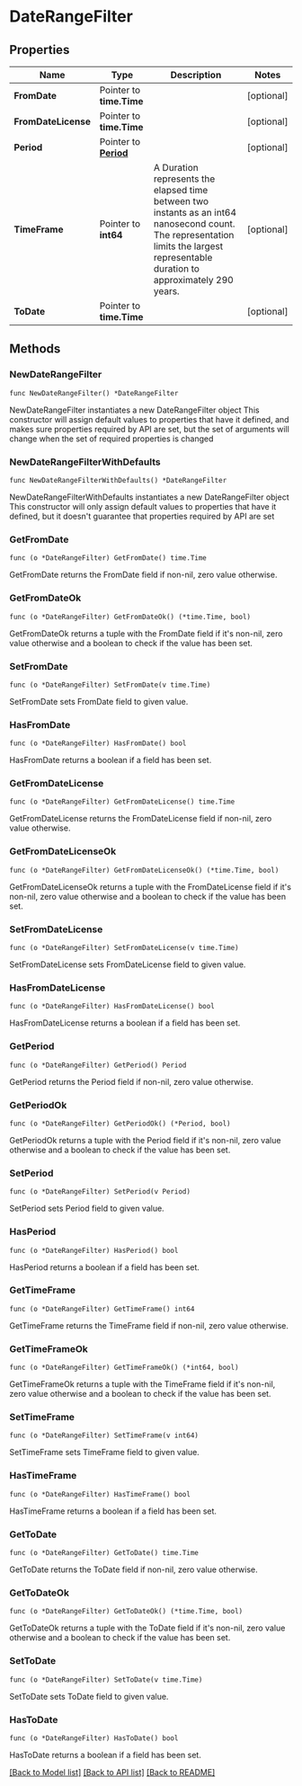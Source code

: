 # DateRangeFilter

## Properties

Name | Type | Description | Notes
------------ | ------------- | ------------- | -------------
**FromDate** | Pointer to **time.Time** |  | [optional] 
**FromDateLicense** | Pointer to **time.Time** |  | [optional] 
**Period** | Pointer to [**Period**](Period.md) |  | [optional] 
**TimeFrame** | Pointer to **int64** | A Duration represents the elapsed time between two instants as an int64 nanosecond count. The representation limits the largest representable duration to approximately 290 years. | [optional] 
**ToDate** | Pointer to **time.Time** |  | [optional] 

## Methods

### NewDateRangeFilter

`func NewDateRangeFilter() *DateRangeFilter`

NewDateRangeFilter instantiates a new DateRangeFilter object
This constructor will assign default values to properties that have it defined,
and makes sure properties required by API are set, but the set of arguments
will change when the set of required properties is changed

### NewDateRangeFilterWithDefaults

`func NewDateRangeFilterWithDefaults() *DateRangeFilter`

NewDateRangeFilterWithDefaults instantiates a new DateRangeFilter object
This constructor will only assign default values to properties that have it defined,
but it doesn't guarantee that properties required by API are set

### GetFromDate

`func (o *DateRangeFilter) GetFromDate() time.Time`

GetFromDate returns the FromDate field if non-nil, zero value otherwise.

### GetFromDateOk

`func (o *DateRangeFilter) GetFromDateOk() (*time.Time, bool)`

GetFromDateOk returns a tuple with the FromDate field if it's non-nil, zero value otherwise
and a boolean to check if the value has been set.

### SetFromDate

`func (o *DateRangeFilter) SetFromDate(v time.Time)`

SetFromDate sets FromDate field to given value.

### HasFromDate

`func (o *DateRangeFilter) HasFromDate() bool`

HasFromDate returns a boolean if a field has been set.

### GetFromDateLicense

`func (o *DateRangeFilter) GetFromDateLicense() time.Time`

GetFromDateLicense returns the FromDateLicense field if non-nil, zero value otherwise.

### GetFromDateLicenseOk

`func (o *DateRangeFilter) GetFromDateLicenseOk() (*time.Time, bool)`

GetFromDateLicenseOk returns a tuple with the FromDateLicense field if it's non-nil, zero value otherwise
and a boolean to check if the value has been set.

### SetFromDateLicense

`func (o *DateRangeFilter) SetFromDateLicense(v time.Time)`

SetFromDateLicense sets FromDateLicense field to given value.

### HasFromDateLicense

`func (o *DateRangeFilter) HasFromDateLicense() bool`

HasFromDateLicense returns a boolean if a field has been set.

### GetPeriod

`func (o *DateRangeFilter) GetPeriod() Period`

GetPeriod returns the Period field if non-nil, zero value otherwise.

### GetPeriodOk

`func (o *DateRangeFilter) GetPeriodOk() (*Period, bool)`

GetPeriodOk returns a tuple with the Period field if it's non-nil, zero value otherwise
and a boolean to check if the value has been set.

### SetPeriod

`func (o *DateRangeFilter) SetPeriod(v Period)`

SetPeriod sets Period field to given value.

### HasPeriod

`func (o *DateRangeFilter) HasPeriod() bool`

HasPeriod returns a boolean if a field has been set.

### GetTimeFrame

`func (o *DateRangeFilter) GetTimeFrame() int64`

GetTimeFrame returns the TimeFrame field if non-nil, zero value otherwise.

### GetTimeFrameOk

`func (o *DateRangeFilter) GetTimeFrameOk() (*int64, bool)`

GetTimeFrameOk returns a tuple with the TimeFrame field if it's non-nil, zero value otherwise
and a boolean to check if the value has been set.

### SetTimeFrame

`func (o *DateRangeFilter) SetTimeFrame(v int64)`

SetTimeFrame sets TimeFrame field to given value.

### HasTimeFrame

`func (o *DateRangeFilter) HasTimeFrame() bool`

HasTimeFrame returns a boolean if a field has been set.

### GetToDate

`func (o *DateRangeFilter) GetToDate() time.Time`

GetToDate returns the ToDate field if non-nil, zero value otherwise.

### GetToDateOk

`func (o *DateRangeFilter) GetToDateOk() (*time.Time, bool)`

GetToDateOk returns a tuple with the ToDate field if it's non-nil, zero value otherwise
and a boolean to check if the value has been set.

### SetToDate

`func (o *DateRangeFilter) SetToDate(v time.Time)`

SetToDate sets ToDate field to given value.

### HasToDate

`func (o *DateRangeFilter) HasToDate() bool`

HasToDate returns a boolean if a field has been set.


[[Back to Model list]](../README.md#documentation-for-models) [[Back to API list]](../README.md#documentation-for-api-endpoints) [[Back to README]](../README.md)


